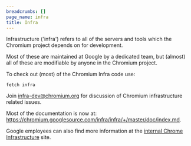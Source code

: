 ```yaml
---
breadcrumbs: []
page_name: infra
title: Infra
---
```


Infrastructure ('infra') refers to all of the servers and tools which the
Chromium project depends on for development.

Most of these are maintained at Google by a dedicated team, but (almost) all of
these are modifiable by anyone in the Chromium project.

To check out (most) of the Chromium Infra code use:

```none
fetch infra
```

Join [infra-dev@chromium.org](mailto:infra-dev@chromium.org) for discussion of
Chromium infrastructure related issues.

Most of the documentation is now at:
<https://chromium.googlesource.com/infra/infra/+/master/doc/index.md>.

Google employees can also find more information at the [internal Chrome
Infrastructure](https://sites.google.com/a/google.com/chrome-infrastructure/)
site.